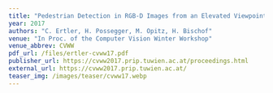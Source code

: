 ```yaml
---
title: "Pedestrian Detection in RGB-D Images from an Elevated Viewpoint"
year: 2017
authors: "C. Ertler, H. Possegger, M. Opitz, H. Bischof"
venue: "In Proc. of the Computer Vision Winter Workshop"
venue_abbrev: CVWW
pdf_url: /files/ertler-cvww17.pdf
publisher_url: https://cvww2017.prip.tuwien.ac.at/proceedings.html
external_url: https://cvww2017.prip.tuwien.ac.at/
teaser_img: /images/teaser/cvww17.webp
---
```


